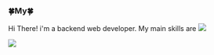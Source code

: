 ### 🍀My🍀
Hi There! i'm a backend web developer.
My main skills are
<img src="https://img.shields.io/badge/JAVA-yellow?style=flat&logo=JAVA&logoColor=FF8787"/>


<!-- <img src="https://img.shields.io/badge/{내용}-{배경 색깔}?style={스타일}&logo={로고이름}&logoColor={로고 색깔}"/> -->


<img src="https://img.shields.io/badge/JAVA-yellow?style=flat&logo=JAVA&logoColor=E34F26"/>

